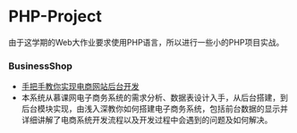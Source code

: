 # PHP-Project
由于这学期的Web大作业要求使用PHP语言，所以进行一些小的PHP项目实战。

### BusinessShop
* [手把手教你实现电商网站后台开发](http://www.imooc.com/learn/148)
* 本系统从慕课网电子商务系统的需求分析、数据表设计入手，从后台搭建，到后台模块实现，由浅入深教你如何搭建电子商务系统，包括前台数据的显示并详细讲解了电商系统开发流程以及开发过程中会遇到的问题及如何解决。

